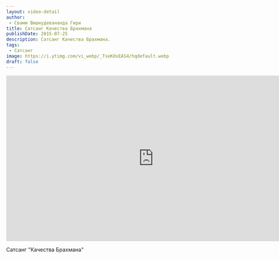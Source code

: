 ```yaml
---
layout: video-detail
author:
 - Свами Вишнудевананда Гири
title: Сатсанг Качества Брахмана
publishDate: 2015-07-25
description: Сатсанг Качества Брахмана. 
tags: 
 - Сатсанг
image: https://i.ytimg.com/vi_webp/_TseKdxEAS4/hqdefault.webp
draft: false
---
```


<iframe width="790" height="444" src="https://www.youtube.com/embed/_TseKdxEAS4" frameborder="0" allowfullscreen=""></iframe> 

  Сатсанг "Качества Брахмана"

  

 